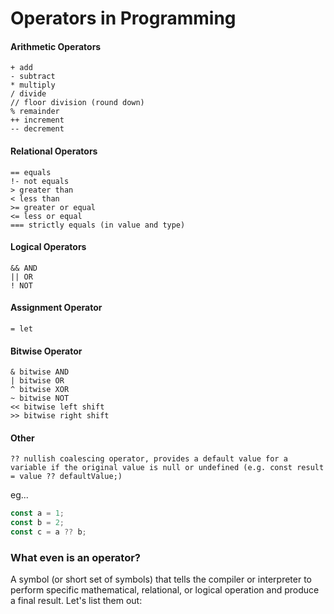 # Operators in Programming

#### Arithmetic Operators

```
+ add
- subtract
* multiply
/ divide
// floor division (round down)
% remainder
++ increment
-- decrement
```

#### Relational Operators

```
== equals
!- not equals
> greater than
< less than
>= greater or equal
<= less or equal
=== strictly equals (in value and type)
```

#### Logical Operators

```
&& AND
|| OR
! NOT
```

#### Assignment Operator

```
= let
```

#### Bitwise Operator

```
& bitwise AND
| bitwise OR
^ bitwise XOR
~ bitwise NOT
<< bitwise left shift
>> bitwise right shift
```

#### Other

```
?? nullish coalescing operator, provides a default value for a variable if the original value is null or undefined (e.g. const result = value ?? defaultValue;)
```

eg...

```ts
const a = 1;
const b = 2;
const c = a ?? b;
```

### What even is an operator?

A symbol (or short set of symbols) that tells the compiler or interpreter to perform specific mathematical, relational, or logical operation and produce a final result. Let's list them out:
